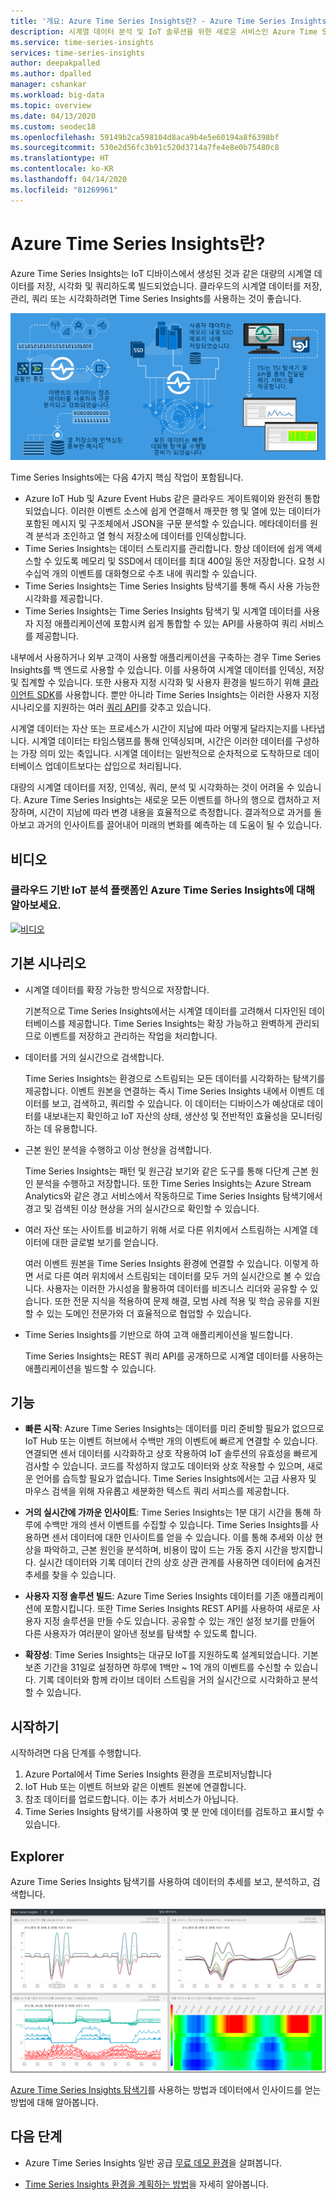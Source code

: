 ```yaml
---
title: '개요: Azure Time Series Insights란? - Azure Time Series Insights | Microsoft Docs'
description: 시계열 데이터 분석 및 IoT 솔루션을 위한 새로운 서비스인 Azure Time Series Insights를 소개합니다.
ms.service: time-series-insights
services: time-series-insights
author: deepakpalled
ms.author: dpalled
manager: cshankar
ms.workload: big-data
ms.topic: overview
ms.date: 04/13/2020
ms.custom: seodec18
ms.openlocfilehash: 59149b2ca598104d8aca9b4e5e60194a8f6398bf
ms.sourcegitcommit: 530e2d56fc3b91c520d3714a7fe4e8e0b75480c8
ms.translationtype: HT
ms.contentlocale: ko-KR
ms.lasthandoff: 04/14/2020
ms.locfileid: "81269961"
---
```

# <a name="what-is-azure-time-series-insights"></a>Azure Time Series Insights란?

Azure Time Series Insights는 IoT 디바이스에서 생성된 것과 같은 대량의 시계열 데이터를 저장, 시각화 및 쿼리하도록 빌드되었습니다. 클라우드의 시계열 데이터를 저장, 관리, 쿼리 또는 시각화하려면 Time Series Insights를 사용하는 것이 좋습니다.

[![Time Series Insights 순서도](media/overview/time-series-insights-flowchart.png)](media/overview/time-series-insights-flowchart.png#lightbox)

Time Series Insights에는 다음 4가지 핵심 작업이 포함됩니다.

- Azure IoT Hub 및 Azure Event Hubs 같은 클라우드 게이트웨이와 완전히 통합되었습니다. 이러한 이벤트 소스에 쉽게 연결해서 깨끗한 행 및 열에 있는 데이터가 포함된 메시지 및 구조체에서 JSON을 구문 분석할 수 있습니다. 메타데이터를 원격 분석과 조인하고 열 형식 저장소에 데이터를 인덱싱합니다.
- Time Series Insights는 데이터 스토리지를 관리합니다. 항상 데이터에 쉽게 액세스할 수 있도록 메모리 및 SSD에서 데이터를 최대 400일 동안 저장합니다. 요청 시 수십억 개의 이벤트를 대화형으로 수초 내에 쿼리할 수 있습니다.
- Time Series Insights는 Time Series Insights 탐색기를 통해 즉시 사용 가능한 시각화를 제공합니다.
- Time Series Insights는 Time Series Insights 탐색기 및 시계열 데이터를 사용자 지정 애플리케이션에 포함시켜 쉽게 통합할 수 있는 API를 사용하여 쿼리 서비스를 제공합니다.

내부에서 사용하거나 외부 고객이 사용할 애플리케이션을 구축하는 경우 Time Series Insights를 백 엔드로 사용할 수 있습니다. 이를 사용하여 시계열 데이터를 인덱싱, 저장 및 집계할 수 있습니다. 또한 사용자 지정 시각화 및 사용자 환경을 빌드하기 위해 [클라이언트 SDK](https://github.com/microsoft/tsiclient/blob/master/docs/API.md)를 사용합니다. 뿐만 아니라 Time Series Insights는 이러한 사용자 지정 시나리오를 지원하는 여러 [쿼리 API](how-to-shape-query-json.md)를 갖추고 있습니다.

시계열 데이터는 자산 또는 프로세스가 시간이 지남에 따라 어떻게 달라지는지를 나타냅니다. 시계열 데이터는 타임스탬프를 통해 인덱싱되며, 시간은 이러한 데이터를 구성하는 가장 의미 있는 축입니다. 시계열 데이터는 일반적으로 순차적으로 도착하므로 데이터베이스 업데이트보다는 삽입으로 처리됩니다.

대량의 시계열 데이터를 저장, 인덱싱, 쿼리, 분석 및 시각화하는 것이 어려울 수 있습니다.
Azure Time Series Insights는 새로운 모든 이벤트를 하나의 행으로 캡처하고 저장하며, 시간이 지남에 따라 변경 내용을 효율적으로 측정합니다. 결과적으로 과거를 돌아보고 과거의 인사이트를 끌어내어 미래의 변화를 예측하는 데 도움이 될 수 있습니다.

## <a name="video"></a>비디오

### <a name="learn-more-about-azure-time-series-insights-the-cloud-based-iot-analytics-platformbr"></a>클라우드 기반 IoT 분석 플랫폼인 Azure Time Series Insights에 대해 알아보세요.</br>

[![비디오](https://img.youtube.com/vi/GaARrFfjoss/0.jpg)](https://www.youtube.com/watch?v=GaARrFfjoss)

## <a name="primary-scenarios"></a>기본 시나리오

- 시계열 데이터를 확장 가능한 방식으로 저장합니다.

   기본적으로 Time Series Insights에서는 시계열 데이터를 고려해서 디자인된 데이터베이스를 제공합니다. Time Series Insights는 확장 가능하고 완벽하게 관리되므로 이벤트를 저장하고 관리하는 작업을 처리합니다.

- 데이터를 거의 실시간으로 검색합니다.

   Time Series Insights는 환경으로 스트림되는 모든 데이터를 시각화하는 탐색기를 제공합니다. 이벤트 원본을 연결하는 즉시 Time Series Insights 내에서 이벤트 데이터를 보고, 검색하고, 쿼리할 수 있습니다. 이 데이터는 디바이스가 예상대로 데이터를 내보내는지 확인하고 IoT 자산의 상태, 생산성 및 전반적인 효율성을 모니터링하는 데 유용합니다.

- 근본 원인 분석을 수행하고 이상 현상을 검색합니다.

   Time Series Insights는 패턴 및 원근감 보기와 같은 도구를 통해 다단계 근본 원인 분석을 수행하고 저장합니다. 또한 Time Series Insights는 Azure Stream Analytics와 같은 경고 서비스에서 작동하므로 Time Series Insights 탐색기에서 경고 및 검색된 이상 현상을 거의 실시간으로 확인할 수 있습니다.

- 여러 자산 또는 사이트를 비교하기 위해 서로 다른 위치에서 스트림하는 시계열 데이터에 대한 글로벌 보기를 얻습니다.

   여러 이벤트 원본을 Time Series Insights 환경에 연결할 수 있습니다. 이렇게 하면 서로 다른 여러 위치에서 스트림되는 데이터를 모두 거의 실시간으로 볼 수 있습니다. 사용자는 이러한 가시성을 활용하여 데이터를 비즈니스 리더와 공유할 수 있습니다. 또한 전문 지식을 적용하여 문제 해결, 모범 사례 적용 및 학습 공유를 지원할 수 있는 도메인 전문가와 더 효율적으로 협업할 수 있습니다.

- Time Series Insights를 기반으로 하여 고객 애플리케이션을 빌드합니다.

   Time Series Insights는 REST 쿼리 API를 공개하므로 시계열 데이터를 사용하는 애플리케이션을 빌드할 수 있습니다.

## <a name="capabilities"></a>기능

- **빠른 시작**: Azure Time Series Insights는 데이터를 미리 준비할 필요가 없으므로 IoT Hub 또는 이벤트 허브에서 수백만 개의 이벤트에 빠르게 연결할 수 있습니다. 연결되면 센서 데이터를 시각화하고 상호 작용하여 IoT 솔루션의 유효성을 빠르게 검사할 수 있습니다. 코드를 작성하지 않고도 데이터와 상호 작용할 수 있으며, 새로운 언어를 습득할 필요가 없습니다. Time Series Insights에서는 고급 사용자 및 마우스 검색을 위해 자유롭고 세분화한 텍스트 쿼리 서피스를 제공합니다.

- **거의 실시간에 가까운 인사이트**: Time Series Insights는 1분 대기 시간을 통해 하루에 수백만 개의 센서 이벤트를 수집할 수 있습니다. Time Series Insights를 사용하면 센서 데이터에 대한 인사이트를 얻을 수 있습니다. 이를 통해 추세와 이상 현상을 파악하고, 근본 원인을 분석하며, 비용이 많이 드는 가동 중지 시간을 방지합니다. 실시간 데이터와 기록 데이터 간의 상호 상관 관계를 사용하면 데이터에 숨겨진 추세를 찾을 수 있습니다.

- **사용자 지정 솔루션 빌드**: Azure Time Series Insights 데이터를 기존 애플리케이션에 포함시킵니다. 또한 Time Series Insights REST API를 사용하여 새로운 사용자 지정 솔루션을 만들 수도 있습니다. 공유할 수 있는 개인 설정 보기를 만들어 다른 사용자가 여러분이 알아낸 정보를 탐색할 수 있도록 합니다.

- **확장성**: Time Series Insights는 대규모 IoT를 지원하도록 설계되었습니다. 기본 보존 기간을 31일로 설정하면 하루에 1백만 ~ 1억 개의 이벤트를 수신할 수 있습니다. 기록 데이터와 함께 라이브 데이터 스트림을 거의 실시간으로 시각화하고 분석할 수 있습니다.

## <a name="get-started"></a>시작하기

시작하려면 다음 단계를 수행합니다.

1. Azure Portal에서 Time Series Insights 환경을 프로비저닝합니다
1. IoT Hub 또는 이벤트 허브와 같은 이벤트 원본에 연결합니다.
1. 참조 데이터를 업로드합니다. 이는 추가 서비스가 아닙니다.
1. Time Series Insights 탐색기를 사용하여 몇 분 만에 데이터를 검토하고 표시할 수 있습니다.

## <a name="explorer"></a>Explorer

Azure Time Series Insights 탐색기를 사용하여 데이터의 추세를 보고, 분석하고, 검색합니다.

![Time Series Insights 탐색기](media/overview/time-series-insights-explorer-panel.png)

[Azure Time Series Insights 탐색기](time-series-insights-explorer.md)를 사용하는 방법과 데이터에서 인사이드를 얻는 방법에 대해 알아봅니다.

## <a name="next-steps"></a>다음 단계

- Azure Time Series Insights 일반 공급 [무료 데모 환경](./time-series-quickstart.md)을 살펴봅니다.

- [Time Series Insights 환경을 계획하는 방법](time-series-insights-environment-planning.md)을 자세히 알아봅니다.
